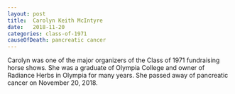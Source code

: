 ```yaml
---
layout: post
title:  Carolyn Keith McIntyre
date:   2018-11-20
categories: class-of-1971
causeOfDeath: pancreatic cancer
---
```

Carolyn was one of the major organizers of the Class of 1971 fundraising horse shows. She was a graduate of Olympia College and owner of Radiance Herbs in Olympia for many years. She passed away of pancreatic cancer on November 20, 2018.
